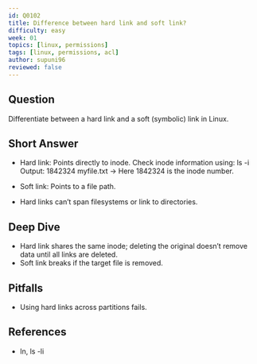 ```yaml
---
id: Q0102
title: Difference between hard link and soft link?
difficulty: easy
week: 01
topics: [linux, permissions]
tags: [linux, permissions, acl]
author: supuni96
reviewed: false
---
```


## Question
Differentiate between a hard link and a soft (symbolic) link in Linux.

## Short Answer
- Hard link: Points directly to inode.
            Check inode information using:
             ls -i
             Output:
            1842324 myfile.txt
            → Here 1842324 is the inode number.

- Soft link: Points to a file path.
- Hard links can’t span filesystems or link to directories.


## Deep Dive
- Hard link shares the same inode; deleting the original doesn’t remove data until all links are deleted.
- Soft link breaks if the target file is removed.

## Pitfalls
- Using hard links across partitions fails.

## References
- ln, ls -li




